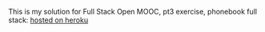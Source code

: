 This is my solution for Full Stack Open MOOC, pt3 exercise, phonebook full stack:
[hosted on heroku](https://warm-shelf-46844.herokuapp.com/)